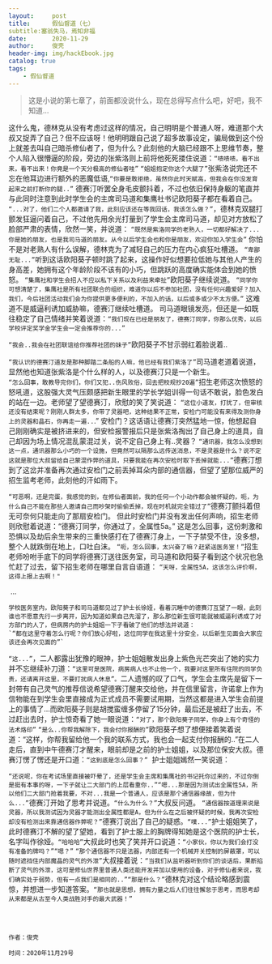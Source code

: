 ```yaml
---
layout:     post
title:      假仙督道（七）
subtitle:塞翁失马，焉知非福   
date:       2020-11-29
author:     俊壳
header-img: img/hackEbook.jpg
catalog: true
tags:
    - 假仙督道
---
```



> 这是小说的第七章了，前面都没说什么，现在总得写点什么吧，好吧，我不知道...





​	这什么鬼，德林克从没有考虑过这样的情况，自己明明是个普通人呀，难道那个大叔又捉弄了自己？但不应该呀！他明明跟自己说了超多故事设定，骗局做到这个份上就差去叫自己暗杀修仙者了，但为什么？此刻他的大脑已经跟不上思维节奏，整个人陷入很懵逼的阶段，旁边的张紫洛则上前将他死死搂住说道：
​	`“啧啧啧，看不出来，看不出来！你竟是一个天分极高的修仙者哇”`
​	`“姐姐抱定你这个大腿了”`张紫洛说完还不忘在他耳边进行额外的恶魔低语,`“你要是敢拒绝，虽然你此时天赋高，但我会在你没发育起来之前打断你的腿..”`
德赛汀听罢全身毛皮颤抖着，不过也依旧保持身躯的笔直并与此同时注意到此时学生会的主席司马道和集鹰社书记欧阳葵子都在看着自己。
`“...对了，他们二个人都邀请了我，此刻应该还在等我回话，我该怎么做？”`，德林克双腿打颤发狂逼问着自己，不过他先用余光打量到了学生会主席司马道，却见对方放松了脸部严肃的表情，欣然一笑，并说道：
`“既然是紫洛同学的老熟人，一切都好解决了...你是她的朋友，也是我司马道的朋友。从今以后学生会也和你是朋友，欢迎你加入学生会”`
你怕不是对老熟人有什么误解，德林克为了减轻自己的压力在内心疯狂吐槽道。
`“卑鄙无耻...”`听到这话欧阳葵子顿时跳了起来，这操作好似想要拉低她与其他人产生的身高差，她拥有这个年龄阶段不该有的小巧，但跳跃的高度确实能体会到她的愤怒。
`“集鹰社和学生会招人不应以私下关系以及利益来牵扯”`欧阳葵子继续说道。
`“同学你可想清楚了，集鹰社是所有社团联合的组织，难道你以后不参加社团，没有任何兴趣爱好？加入我们，今后社团活动我们会为你提供更多便利的，不加入的话，以后或多或少不太方便。”`
这难道不是威逼利诱加威胁嘛，德赛汀继续吐槽道。
司马道眼镜发亮，但还是一如既往稳定了自己情绪并笑着说道：`“我们现在已经是朋友了，德赛汀同学，你那么优秀，以后学校评定奖学金学生会一定会推荐你的...”`

`“我会..我会在社团联谊给你推荐社团的妹子”`欧阳葵子不甘示弱红着脸说着..

`“我认识的德赛汀道友是那种脚踏二条船的人嘛，他已经有我们紫洛了”`司马道老道着说道，显然他也知道张紫洛是个什么样的人，以及德赛汀只是一个新生。		
`“怎么回事，敢教导完你们，你们又犯..伤风败俗，回去把校规抄20遍”`招生老师这次愤怒的怒吼道，这股强大灵气压颇感把新生眼里的学长学姐训得一句话不敢说，脸色发白的站在一边。老师望了望德赛汀，欣慰的笑了笑说道：
`“这位小道友，打扰了，但审核还没有结束呢？刚刚人群太多，你带了灵器吧，这种结果不正常，安检门可能没有来得及测你身上的灵器和晶石，你再走一遍..`.”
安检门？这话语让德赛汀突然猛地一惊，他想起自己刚刚确实是被挤进来的，但安检报警报后只是张紫洛掏出了自己身上的道具，自己却因为场上情况混乱蒙混过关，说不定自己身上有..灵器？
`“通讯器，我怎么没想到这一点，通讯器那么小巧的一个设施，但竟然可以隔那么远传送消息，不是灵器是什么？说不定这就是那位大叔留给自己蒙混作弊的道具，只要我能在再次安检时取下丢掉就能...”`德赛汀想到了这岔并准备再次通过安检门之前丢掉耳朵内部的通信器，但望了望那位威严的招生监考老师，此刻他的汗如雨下。

`“可恶啊，还是完蛋，我感觉的到，在修仙者面前，我的任何一个小动作都会被怀疑的，呃，为什么自己不能在那些人邀请自己而吵架时偷偷丢掉，现在时机就完全错过了”`德赛汀颤抖着但无可奈何只能走向了那扇安检门。
但此时安检门并没有发出任何声响，招生老师则欣慰着说道：“德赛汀同学，你通过了，全属性5a。”
这是怎么回事，这份刺激和恐惧以及劫后余生带来的三重快感打在了德赛汀身上，一下子禁受不住，没多想，整个人就跌倒在地上，口吐白沫。
`“呃，怎么回事，太兴奋了嘛？赶紧送医务室！”`招生老师吩咐手底下的同学将德赛汀送往医务室，司马道和欧阳葵子看到这个状况也急忙赶了过去，留下招生老师在哪里自言自语道：
`“天呀，全属性5A，这该怎么评价啊，这得上报上去啊！"`

​	...

 	学校医务室内，欧阳葵子和司马道都见过了护士长徐娅，看着沉睡中的德赛汀互望了一眼，此刻谁也不愿意先行一步离开，因为知道如果自己先溜了，那么那位新生很可能就被威逼利诱成了对方部门的人了，但病房内的护士姐姐一下子看破了他们的想法并说道：
	`“都在这里守着怎么行呢？你们放心好啦，这位同学在我这里十分安全，以后新生见面会大家应该还会再次见面的”`

​	`“这...”`，二人都露出犹豫的眼神，护士姐姐散发出身上紫色光芒突出了她的实力并不忘继续补刀道：
​	`“这里可是医院，病房病人也不止他一个，我要对这里所有住院的同学负责，还请离开这里，不要打扰病人休息”。`
​	二人遗憾的叹了口气，学生会主席先是留下一封带有自己灵气的推荐信说希望德赛汀醒来交给他，并在信里留言，许诺拿上作为信物能在到学生会里直接成为正式成员不需要试用期，当然这都是进入学生会前提上的事情了...
​	而欧阳葵子则是胡搅蛮缠多停留了15分钟，最后还是被赶了出去，不过赶出去时，护士惊奇看了她一眼说道：
​	`“对了，那个欧阳葵子同学，你身上有个奇怪的法术烙印”`
​	`“是么..你帮我解除下，我会付你报酬的”`欧阳葵子想了想便接着笑着说道：“这样，你帮我留给他一个我的联系方式，我也会一起支付你报酬的..”
​	在二人走后，直到中午德赛汀才醒来，眼前却是之前的护士姐姐，以及那位保安大叔。德赛汀愣了愣还是开口道：
​	`“这到底是怎么回事？”`
​	护士姐姐嫣然一笑说道：

​	`“还说呢，你在考试场里直接被吓晕了，还是学生会主席和集鹰社的书记托你过来的，不过你倒是挺有本事的呀，一下子就让二大部门的上层看重你..”`
​	`“嗯...那是因为测试出全属性5A，所以他们二大部门抢着我要，不对...我是一个普通人，应该是那个通信器缘故，但为什么...”`德赛汀开始了思考并说道。
​	`“什么为什么？”`大叔反问道。
​	`“通信器按道理来说是灵器，所以我测试因为灵器才能测出全属性都是A，但为什么在之后被怀疑的时候，我再次安检却没有检测出来靠通信器作弊呢？”`德赛汀说出了自己的疑惑。
​	`“噗...”`护士姐姐笑了，此时德赛汀不解的望了望她，看到了护士服上的胸牌得知她是这个医院的护士长，名字叫作徐娅。
​	`“哈哈哈”`大叔此时也笑了笑并开口说道：`“小家伙，你以为我们会打没有准备的牌吗？”`
​	`“嗯？”`
​	`“那个通信器不只是法器，内部还有一个机械开关控制的屏蔽罩，可以随时遮挡住内部魔晶的灵气的外泄”`大叔接着说：
​	`“当我们从监听器听到你们的谈话后，果断掐断了灵气的外泄，这可是修仙世界里普通人类还能开发并加以使用的设备，对于修仙者来说，我们确实处于弱势，但有一点我们是相同的..”`
​	`“那是什么？”`德林克对这个结论略感到震惊，并想进一步知道答案。
​	`“那也就是思想，拥有力量之后人们往往懈怠于思考，而思考却从来都是从古至今人类战胜对手的最大武器！”`
​	


​	

```china
								   												作者：俊壳	
								  									   时间：2020年11月29号
```



